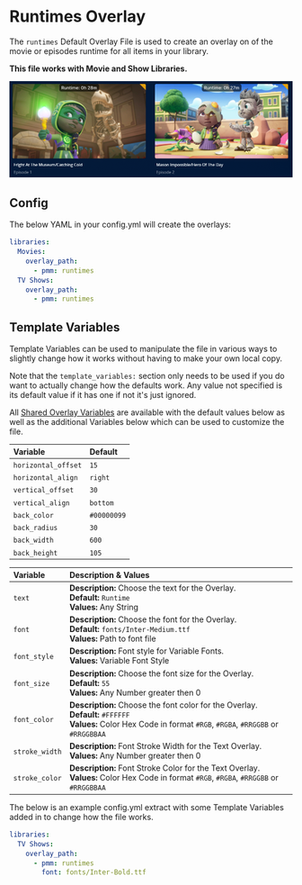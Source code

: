 # Runtimes Overlay

The `runtimes` Default Overlay File is used to create an overlay on of the movie or episodes runtime for all items in your library.

**This file works with Movie and Show Libraries.**

![](images/runtimes.png)

## Config

The below YAML in your config.yml will create the overlays:

```yaml
libraries:
  Movies:
    overlay_path:
      - pmm: runtimes
  TV Shows:
    overlay_path:
      - pmm: runtimes
```

## Template Variables

Template Variables can be used to manipulate the file in various ways to slightly change how it works without having to make your own local copy.

Note that the `template_variables:` section only needs to be used if you do want to actually change how the defaults work. Any value not specified is its default value if it has one if not it's just ignored.

All [Shared Overlay Variables](../overlay_variables) are available with the default values below as well as the additional Variables below which can be used to customize the file.

| Variable            | Default     |
|:--------------------|:------------|
| `horizontal_offset` | `15`        |
| `horizontal_align`  | `right`     |
| `vertical_offset`   | `30`        |
| `vertical_align`    | `bottom`    |
| `back_color`        | `#00000099` |
| `back_radius`       | `30`        |
| `back_width`        | `600`       |
| `back_height`       | `105`       |

| Variable       | Description & Values                                                                                                                                                |
|:---------------|:--------------------------------------------------------------------------------------------------------------------------------------------------------------------|
| `text`         | **Description:** Choose the text for the Overlay.<br>**Default:** `Runtime`<br>**Values:** Any String                                                               |
| `font`         | **Description:** Choose the font for the Overlay.<br>**Default:** `fonts/Inter-Medium.ttf`<br>**Values:** Path to font file                                         |
| `font_style`   | **Description:** Font style for Variable Fonts.<br>**Values:** Variable Font Style                                                                                  |
| `font_size`    | **Description:** Choose the font size for the Overlay.<br>**Default:** `55`<br>**Values:** Any Number greater then 0                                                |
| `font_color`   | **Description:** Choose the font color for the Overlay.<br>**Default:** `#FFFFFF`<br>**Values:** Color Hex Code in format `#RGB`, `#RGBA`, `#RRGGBB` or `#RRGGBBAA` |
| `stroke_width` | **Description:** Font Stroke Width for the Text Overlay.<br>**Values:** Any Number greater then 0                                                                   |
| `stroke_color` | **Description:** Font Stroke Color for the Text Overlay.<br>**Values:** Color Hex Code in format `#RGB`, `#RGBA`, `#RRGGBB` or `#RRGGBBAA`                          |

The below is an example config.yml extract with some Template Variables added in to change how the file works.

```yaml
libraries:
  TV Shows:
    overlay_path:
      - pmm: runtimes
        font: fonts/Inter-Bold.ttf
```
